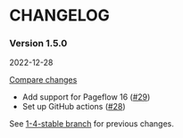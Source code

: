 # CHANGELOG

### Version 1.5.0

2022-12-28

[Compare changes](https://github.com/codevise/pageflow-before-after/compare/1-4-stable...v1.5.0)

- Add support for Pageflow 16
  ([#29](https://github.com/codevise/pageflow-before-after/pull/29))
- Set up GitHub actions
  ([#28](https://github.com/codevise/pageflow-before-after/pull/28))

See
[1-4-stable branch](https://github.com/codevise/pageflow-before-after/blob/1-4-stable/CHANGELOG.md)
for previous changes.
